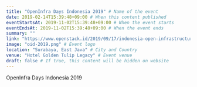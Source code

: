 ```yaml
---
title: "OpenInfra Days Indonesia 2019" # Name of the event
date: 2019-02-14T15:39:48+09:00 # When this content published
eventStartsAt: 2019-11-02T15:39:48+09:00 # When the event starts
eventEndsAt: 2019-11-02T15:39:48+09:00 # When the event ends
summary: ""
link: "https://www.openstack.id/2019/09/17/indonesia-open-infrastructure-day-2019/" # Event website url
image: "oid-2019.png" # Event logo
location: "Surabaya, East Java" # City and Country
venue: "Hotel Golden Tulip Legacy" # Event venue
draft: false # If true, this content will be hidden on website
---
```


OpenInfra Days Indonesia 2019
